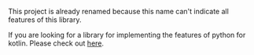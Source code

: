 This project is already renamed because this name can't indicate all features of this library.

If you are looking for a library for implementing the features of python for kotlin. Please check out [here](https://github.com/pSUNSET/Pytlin).
